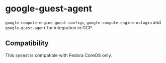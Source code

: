 # google-guest-agent

`google-compute-engine-guest-configs`, `google-compute-engine-oslogin` and
`google-guest-agent` for integration in GCP.

## Compatibility

This sysext is compatible with Fedora CoreOS only.

